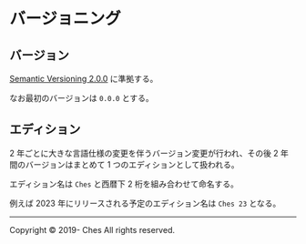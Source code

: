 # バージョニング

## バージョン

[Semantic Versioning 2.0.0](https://semver.org/spec/v2.0.0.html) に準拠する。

なお最初のバージョンは `0.0.0` とする。

## エディション

2 年ごとに大きな言語仕様の変更を伴うバージョン変更が行われ、その後 2 年間のバージョンはまとめて 1 つのエディションとして扱われる。

エディション名は `Ches` と西暦下 2 桁を組み合わせて命名する。

例えば 2023 年にリリースされる予定のエディション名は `Ches 23` となる。

---

Copyright © 2019- Ches All rights reserved.
